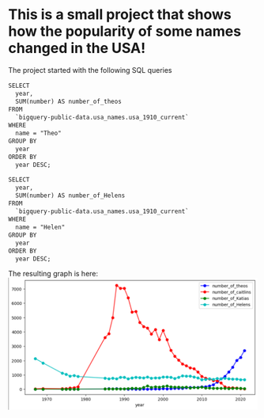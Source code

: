 # This is a small project that shows how the popularity of some names changed in the USA!

The project started with the following SQL queries
```
SELECT
  year,
  SUM(number) AS number_of_theos
FROM
  `bigquery-public-data.usa_names.usa_1910_current`
WHERE
  name = "Theo"
GROUP BY
  year
ORDER BY
  year DESC;
```
  
```
SELECT
  year,
  SUM(number) AS number_of_Helens
FROM
  `bigquery-public-data.usa_names.usa_1910_current`
WHERE
  name = "Helen"
GROUP BY
  year
ORDER BY
  year DESC;
```

The resulting graph is here:
![Graph](https://github.com/T-J-Summer/usa_names_theo_caitlin_katia_helen/blob/master/caitlin_theo_katia_helen_in_usa.png)
